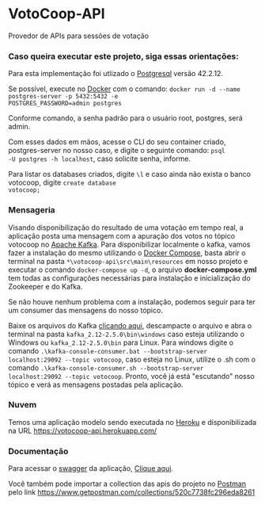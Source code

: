 # VotoCoop-API
Provedor de APIs para sessões de votação

### Caso queira executar este projeto, siga essas orientações:

Para esta implementação foi utlizado o <a href="https://www.postgresql.org/">Postgresql</a> versão 42.2.12.

Se possível, execute no <a href="https://www.docker.com/products/docker-desktop">Docker</a> com o comando: 
<code>docker run -d --name postgres-server -p 5432:5432 -e POSTGRES_PASSWORD=admin postgres</code>

Conforme comando, a senha padrão para o usuário root, postgres, será admin. 

Com esses dados em mãos, acesse o CLI do seu container criado, postgres-server no nosso caso, 
e digite o seguinte comando: 
<code>psql -U postgres -h localhost</code>, 
caso solicite senha, informe.

Para listar os databases criados, digite <code>\l</code> e caso ainda não exista o banco
 votocoop, digite <code>create database votocoop;</code>
 
### Mensageria
Visando disponibilização do resultado de uma votação em tempo real, a aplicação posta uma mensagem com a apuração dos votos
no tópico votocoop no <a href="https://kafka.apache.org/">Apache Kafka</a>.
Para disponibilizar localmente o kafka, vamos fazer a instalação do mesmo utilizando o <a href="https://docs.docker.com/compose/">Docker Compose</a>, 
basta abrir o terminal na pasta <code>*\votocoop-api\src\main\resources</code> em nosso projeto e executar o comando 
<code>docker-compose up -d</code>, o arquivo <strong>docker-compose.yml</strong> tem todas as configurações necessárias para instalação e 
inicialização do Zookeeper e do Kafka.

Se não houve nenhum problema com a instalação, podemos seguir para ter um consumer das mensagens do nosso tópico.

Baixe os arquivos do Kafka <a href="https://www.apache.org/dyn/closer.cgi?path=/kafka/2.5.0/kafka_2.12-2.5.0.tgz">clicando aqui</a>,
 descampacte o arquivo e abra o terminal na pasta <code>kafka_2.12-2.5.0\bin\windows</code> caso esteja utilizando o Windows ou <code>kafka_2.12-2.5.0\bin</code> para Linux.
 Para windows digite o comando <code>.\kafka-console-consumer.bat --bootstrap-server localhost:29092 --topic votocoop</code>,
 caso esteja no Linux, utilize o .sh com o comando <code>.\kafka-console-consumer.sh --bootstrap-server localhost:29092 --topic votocoop</code>.
 Pronto, você já está "escutando" nosso tópico e verá as mensagens postadas pela aplicação.
 
### Nuvem
Temos uma aplicação modelo sendo executada no <a href="https://www.heroku.com/">Heroku</a>
e disponibilizada na URL <https://votocoop-api.herokuapp.com/>
 
### Documentação

Para acessar o <a href="https://swagger.io/">swagger</a> da aplicação, <a href="https://votocoop-api.herokuapp.com/swagger-ui.html#/">Clique aqui<a>.

Você também pode importar a collection das apis do projeto no <a href="https://www.postman.com/downloads/">Postman</a> pelo link <https://www.getpostman.com/collections/520c7738fc296eda8261>